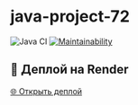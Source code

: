 # java-project-72

![Java CI](https://github.com/irinakomarchenko/java-project-72/actions/workflows/ci.yml/badge.svg)
[![Maintainability](https://qlty.sh/gh/irinakomarchenko/projects/java-project-72/maintainability.svg)](https://qlty.sh/gh/irinakomarchenko/projects/java-project-72)



## 🚀 Деплой на Render

[🌐 Открыть деплой](https://java-project-72-55ck.onrender.com/)

